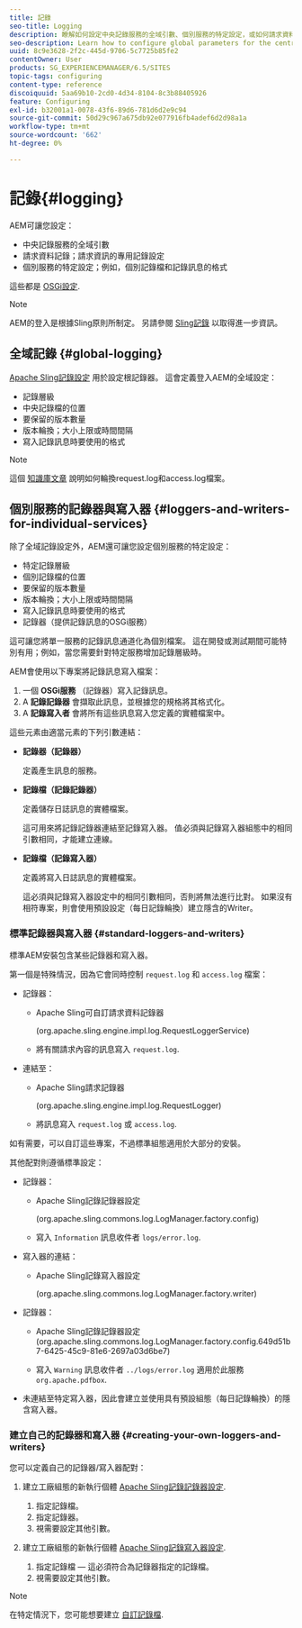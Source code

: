 ```yaml
---
title: 記錄
seo-title: Logging
description: 瞭解如何設定中央記錄服務的全域引數、個別服務的特定設定，或如何請求資料記錄。
seo-description: Learn how to configure global parameters for the central logging service, specific settings for the individual services or how to request data logging.
uuid: 8c9e3628-2f2c-445d-9706-5c7725b85fe2
contentOwner: User
products: SG_EXPERIENCEMANAGER/6.5/SITES
topic-tags: configuring
content-type: reference
discoiquuid: 5aa69b10-2cd0-4d34-8104-8c3b88405926
feature: Configuring
exl-id: b32001a1-0078-43f6-89d6-781d6d2e9c94
source-git-commit: 50d29c967a675db92e077916fb4adef6d2d98a1a
workflow-type: tm+mt
source-wordcount: '662'
ht-degree: 0%

---
```


# 記錄{#logging}

AEM可讓您設定：

* 中央記錄服務的全域引數
* 請求資料記錄；請求資訊的專用記錄設定
* 個別服務的特定設定；例如，個別記錄檔和記錄訊息的格式

這些都是 [OSGi設定](/help/sites-deploying/configuring-osgi.md).

>[!NOTE]
>
>AEM的登入是根據Sling原則所制定。 另請參閱 [Sling記錄](https://sling.apache.org/site/logging.html) 以取得進一步資訊。

## 全域記錄 {#global-logging}

[Apache Sling記錄設定](/help/sites-deploying/osgi-configuration-settings.md) 用於設定根記錄器。 這會定義登入AEM的全域設定：

* 記錄層級
* 中央記錄檔的位置
* 要保留的版本數量
* 版本輪換；大小上限或時間間隔
* 寫入記錄訊息時要使用的格式

>[!NOTE]
>
>這個 [知識庫文章](https://helpx.adobe.com/experience-manager/kb/HowToRotateRequestAndAccessLog.html) 說明如何輪換request.log和access.log檔案。

## 個別服務的記錄器與寫入器 {#loggers-and-writers-for-individual-services}

除了全域記錄設定外，AEM還可讓您設定個別服務的特定設定：

* 特定記錄層級
* 個別記錄檔的位置
* 要保留的版本數量
* 版本輪換；大小上限或時間間隔
* 寫入記錄訊息時要使用的格式
* 記錄器（提供記錄訊息的OSGi服務）

這可讓您將單一服務的記錄訊息通道化為個別檔案。 這在開發或測試期間可能特別有用；例如，當您需要針對特定服務增加記錄層級時。

AEM會使用以下專案將記錄訊息寫入檔案：

1. 一個 **OSGi服務** （記錄器）寫入記錄訊息。
1. A **記錄記錄器** 會擷取此訊息，並根據您的規格將其格式化。
1. A **記錄寫入者** 會將所有這些訊息寫入您定義的實體檔案中。

這些元素由適當元素的下列引數連結：

* **記錄器（記錄器）**

  定義產生訊息的服務。

* **記錄檔（記錄記錄器）**

  定義儲存日誌訊息的實體檔案。

  這可用來將記錄記錄器連結至記錄寫入器。 值必須與記錄寫入器組態中的相同引數相同，才能建立連線。

* **記錄檔（記錄寫入器）**

  定義將寫入日誌訊息的實體檔案。

  這必須與記錄寫入器設定中的相同引數相同，否則將無法進行比對。 如果沒有相符專案，則會使用預設設定（每日記錄輪換）建立隱含的Writer。

### 標準記錄器與寫入器 {#standard-loggers-and-writers}

標準AEM安裝包含某些記錄器和寫入器。

第一個是特殊情況，因為它會同時控制 `request.log` 和 `access.log` 檔案：

* 記錄器：

   * Apache Sling可自訂請求資料記錄器

     (org.apache.sling.engine.impl.log.RequestLoggerService)

   * 將有關請求內容的訊息寫入 `request.log`.

* 連結至：

   * Apache Sling請求記錄器

     (org.apache.sling.engine.impl.log.RequestLogger)

   * 將訊息寫入 `request.log` 或 `access.log`.

如有需要，可以自訂這些專案，不過標準組態適用於大部分的安裝。

其他配對則遵循標準設定：

* 記錄器：

   * Apache Sling記錄記錄器設定

     (org.apache.sling.commons.log.LogManager.factory.config)

   * 寫入 `Information` 訊息收件者 `logs/error.log`.

* 寫入器的連結：

   * Apache Sling記錄寫入器設定

     (org.apache.sling.commons.log.LogManager.factory.writer)

* 記錄器：

   * Apache Sling記錄記錄器設定(org.apache.sling.commons.log.LogManager.factory.config.649d51b7-6425-45c9-81e6-2697a03d6be7)

   * 寫入 `Warning` 訊息收件者 `../logs/error.log` 適用於此服務 `org.apache.pdfbox`.

* 未連結至特定寫入器，因此會建立並使用具有預設組態（每日記錄輪換）的隱含寫入器。

### 建立自己的記錄器和寫入器 {#creating-your-own-loggers-and-writers}

您可以定義自己的記錄器/寫入器配對：

1. 建立工廠組態的新執行個體 [Apache Sling記錄記錄器設定](/help/sites-deploying/osgi-configuration-settings.md).

   1. 指定記錄檔。
   1. 指定記錄器。
   1. 視需要設定其他引數。

1. 建立工廠組態的新執行個體 [Apache Sling記錄寫入器設定](/help/sites-deploying/osgi-configuration-settings.md).

   1. 指定記錄檔 — 這必須符合為記錄器指定的記錄檔。
   1. 視需要設定其他引數。

>[!NOTE]
>
>在特定情況下，您可能想要建立 [自訂記錄檔](/help/sites-deploying/monitoring-and-maintaining.md#create-a-custom-log-file).
